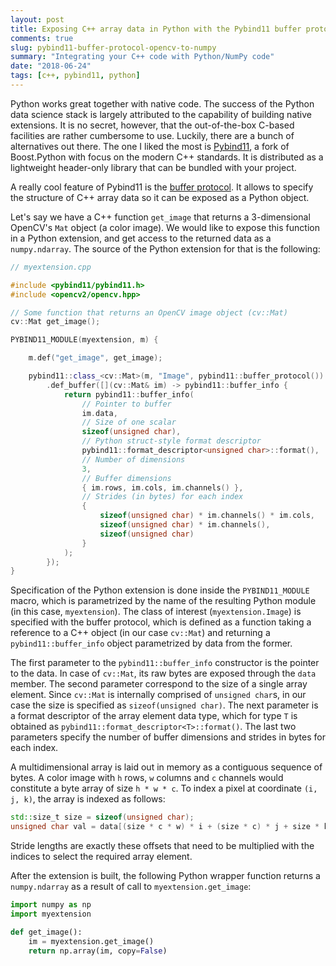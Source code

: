 ```yaml
---
layout: post
title: Exposing C++ array data in Python with the Pybind11 buffer protocol
comments: true
slug: pybind11-buffer-protocol-opencv-to-numpy
summary: "Integrating your C++ code with Python/NumPy code"
date: "2018-06-24"
tags: [c++, pybind11, python]
---
```


Python works great together with native code. The success of the Python data science stack is largely attributed to the capability of building native extensions. It is no secret, however, that the out-of-the-box C-based facilities are rather cumbersome to use. Luckily, there are a bunch of alternatives out there. The one I liked the most is [Pybind11](http://pybind11.readthedocs.io/), a fork of Boost.Python with focus on the modern C++ standards. It is distributed as a lightweight header-only library that can be bundled with your project.

A really cool feature of Pybind11 is the [buffer protocol](http://pybind11.readthedocs.io/en/stable/advanced/pycpp/numpy.html). It allows to specify the structure of C++ array data so it can be exposed as a Python object.

Let's say we have a C++ function `get_image` that returns a 3-dimensional OpenCV's `Mat` object (a color image). We would like to expose this function in a Python extension, and get access to the returned data as a `numpy.ndarray`. The source of the Python extension for that is the following:

```c++
// myextension.cpp

#include <pybind11/pybind11.h>
#include <opencv2/opencv.hpp>

// Some function that returns an OpenCV image object (cv::Mat)
cv::Mat get_image();

PYBIND11_MODULE(myextension, m) {

    m.def("get_image", get_image);

    pybind11::class_<cv::Mat>(m, "Image", pybind11::buffer_protocol())
        .def_buffer([](cv::Mat& im) -> pybind11::buffer_info {
            return pybind11::buffer_info(
                // Pointer to buffer
                im.data,
                // Size of one scalar
                sizeof(unsigned char),
                // Python struct-style format descriptor
                pybind11::format_descriptor<unsigned char>::format(),
                // Number of dimensions
                3,
                // Buffer dimensions
                { im.rows, im.cols, im.channels() },
                // Strides (in bytes) for each index
                {
                    sizeof(unsigned char) * im.channels() * im.cols,
                    sizeof(unsigned char) * im.channels(),
                    sizeof(unsigned char)
                }
            );
        });
}
```

Specification of the Python extension is done inside the `PYBIND11_MODULE` macro, which is parametrized by the name of the resulting Python module (in this case, `myextension`). The class of interest (`myextension.Image`) is specified with the buffer protocol, which is defined as a function taking a reference to a C++ object (in our case `cv::Mat`) and returning a `pybind11::buffer_info` object parametrized by data from the former.

The first parameter to the `pybind11::buffer_info` constructor is the pointer to the data. In case of `cv::Mat`, its raw bytes are exposed through the `data` member. The second parameter correspond to the size of a single array element. Since `cv::Mat` is internally comprised of `unsigned char`s, in our case the size is specified as `sizeof(unsigned char)`. The next parameter is a format descriptor of the array element data type, which for type `T` is obtained as `pybind11::format_descriptor<T>::format()`. The last two parameters specify the number of buffer dimensions and strides in bytes for each index.

A multidimensional array is laid out in memory as a contiguous sequence of bytes. A color image with `h` rows, `w` columns and `c` channels would constitute a byte array of size `h * w * c`. To index a pixel at coordinate `(i, j, k)`, the array is indexed as follows:

```c++
std::size_t size = sizeof(unsigned char);
unsigned char val = data[(size * c * w) * i + (size * c) * j + size * k];
```
Stride lengths are exactly these offsets that need to be multiplied with the indices to select the required array element.

After the extension is built, the following Python wrapper function returns a `numpy.ndarray` as a result of call to `myextension.get_image`:

```python
import numpy as np
import myextension

def get_image():
    im = myextension.get_image()
    return np.array(im, copy=False)
```

